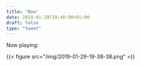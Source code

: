 ```yaml
---
title: "Now"
date: 2019-01-29T19:40:00+01:00
draft: false
type: "tweet"
---
```


Now playing:

{{< figure src="/img/2019-01-29-19-38-38.png" >}}
